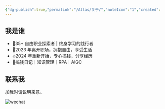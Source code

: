 ```yaml
---
{"dg-publish":true,"permalink":"/Atlas/关于/","noteIcon":"1","created":"2024-04-08","updated":"2024-04-10"}
---
```


## 我是谁

- 🌟35+ 自由职业探索者 | 终身学习的践行者 
- 👀2023 年离开职场，拥抱自由，享受生活 
- 🔥2024 年重新开始，专心搞钱，分享经历 
- 🌈搞钱日记｜知识管理｜RPA｜AIGC

## 联系我
加我时请说明来意。

![wechat](http://img.xlg.life/images/202404082239791.jpg)

